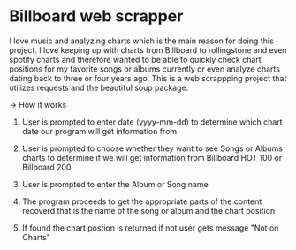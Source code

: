 # Billboard web scrapper
I love music and analyzing charts which is the main reason for doing this project.
I love keeping up with charts from Billboard to rollingstone and even spotify charts and therefore wanted to be able to quickly check chart positions for my favorite songs or albums currently
or even analyze charts dating back to three or four years ago.
This is a web scrappping project that utilizes requests and the beautiful soup package.

-> How it works
1. User is prompted to enter date (yyyy-mm-dd) to determine which chart date our program will get information from
2. User is prompted to choose whether they want to see Songs or Albums charts to determine if we will get information from Billboard HOT 100 or Billboard 200
3. User is prompted to enter the Album or Song name

4. The program proceeds to get the appropriate parts of the content recoverd that is the name of the song or album and the chart position
5. If found the chart postion is returned if not user gets message "Not on Charts"

